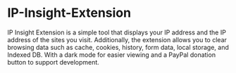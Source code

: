# IP-Insight-Extension
IP Insight Extension is a simple tool that displays your IP address and the IP address of the sites you visit. Additionally, the extension allows you to clear browsing data such as cache, cookies, history, form data, local storage, and Indexed DB. With a dark mode for easier viewing and a PayPal donation button to support development.
